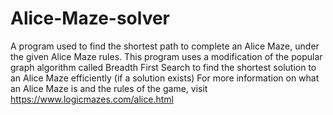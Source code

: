 # Alice-Maze-solver
A program used to find the shortest path to complete an Alice Maze, under the given Alice Maze rules. This program uses a modification of the popular graph algorithm called Breadth First Search to find the shortest solution to an Alice Maze efficiently (if a solution exists)
For more information on what an Alice Maze is and the rules of the game, visit https://www.logicmazes.com/alice.html
